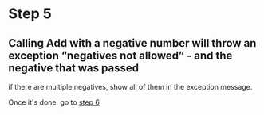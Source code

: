 # Step 5

## Calling Add with a negative number will throw an exception “negatives not allowed” - and the negative that was passed

if there are multiple negatives, show all of them in the exception message.

Once it's done, go to [step 6](step6.md)

